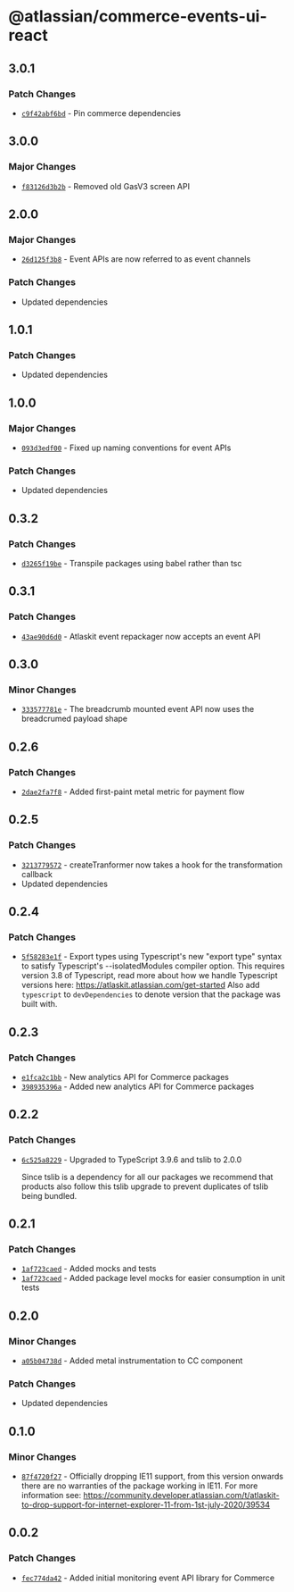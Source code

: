 # @atlassian/commerce-events-ui-react

## 3.0.1

### Patch Changes

- [`c9f42abf6bd`](https://bitbucket.org/atlassian/atlassian-frontend/commits/c9f42abf6bd) - Pin commerce dependencies

## 3.0.0

### Major Changes

- [`f83126d3b2b`](https://bitbucket.org/atlassian/atlassian-frontend/commits/f83126d3b2b) - Removed old GasV3 screen API

## 2.0.0

### Major Changes

- [`26d125f3b8`](https://bitbucket.org/atlassian/atlassian-frontend/commits/26d125f3b8) - Event APIs are now referred to as event channels

### Patch Changes

- Updated dependencies

## 1.0.1

### Patch Changes

- Updated dependencies

## 1.0.0

### Major Changes

- [`093d3edf00`](https://bitbucket.org/atlassian/atlassian-frontend/commits/093d3edf00) - Fixed up naming conventions for event APIs

### Patch Changes

- Updated dependencies

## 0.3.2

### Patch Changes

- [`d3265f19be`](https://bitbucket.org/atlassian/atlassian-frontend/commits/d3265f19be) - Transpile packages using babel rather than tsc

## 0.3.1

### Patch Changes

- [`43ae90d6d0`](https://bitbucket.org/atlassian/atlassian-frontend/commits/43ae90d6d0) - Atlaskit event repackager now accepts an event API

## 0.3.0

### Minor Changes

- [`333577781e`](https://bitbucket.org/atlassian/atlassian-frontend/commits/333577781e) - The breadcrumb mounted event API now uses the breadcrumed payload shape

## 0.2.6

### Patch Changes

- [`2dae2fa7f8`](https://bitbucket.org/atlassian/atlassian-frontend/commits/2dae2fa7f8) - Added first-paint metal metric for payment flow

## 0.2.5

### Patch Changes

- [`3213779572`](https://bitbucket.org/atlassian/atlassian-frontend/commits/3213779572) - createTranformer now takes a hook for the transformation callback
- Updated dependencies

## 0.2.4

### Patch Changes

- [`5f58283e1f`](https://bitbucket.org/atlassian/atlassian-frontend/commits/5f58283e1f) - Export types using Typescript's new "export type" syntax to satisfy Typescript's --isolatedModules compiler option.
  This requires version 3.8 of Typescript, read more about how we handle Typescript versions here: https://atlaskit.atlassian.com/get-started
  Also add `typescript` to `devDependencies` to denote version that the package was built with.

## 0.2.3

### Patch Changes

- [`e1fca2c1bb`](https://bitbucket.org/atlassian/atlassian-frontend/commits/e1fca2c1bb) - New analytics API for Commerce packages
- [`398935396a`](https://bitbucket.org/atlassian/atlassian-frontend/commits/398935396a) - Added new analytics API for Commerce packages

## 0.2.2

### Patch Changes

- [`6c525a8229`](https://bitbucket.org/atlassian/atlassian-frontend/commits/6c525a8229) - Upgraded to TypeScript 3.9.6 and tslib to 2.0.0

  Since tslib is a dependency for all our packages we recommend that products also follow this tslib upgrade
  to prevent duplicates of tslib being bundled.

## 0.2.1

### Patch Changes

- [`1af723caed`](https://bitbucket.org/atlassian/atlassian-frontend/commits/1af723caed) - Added mocks and tests
- [`1af723caed`](https://bitbucket.org/atlassian/atlassian-frontend/commits/1af723caed) - Added package level mocks for easier consumption in unit tests

## 0.2.0

### Minor Changes

- [`a05b04738d`](https://bitbucket.org/atlassian/atlassian-frontend/commits/a05b04738d) - Added metal instrumentation to CC component

### Patch Changes

- Updated dependencies

## 0.1.0

### Minor Changes

- [`87f4720f27`](https://bitbucket.org/atlassian/atlassian-frontend/commits/87f4720f27) - Officially dropping IE11 support, from this version onwards there are no warranties of the package working in IE11.
  For more information see: https://community.developer.atlassian.com/t/atlaskit-to-drop-support-for-internet-explorer-11-from-1st-july-2020/39534

## 0.0.2

### Patch Changes

- [`fec774da42`](https://bitbucket.org/atlassian/atlassian-frontend/commits/fec774da42) - Added initial monitoring event API library for Commerce
